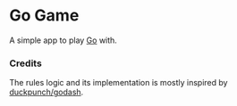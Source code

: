 # Go Game

A simple app to play [Go](<https://en.wikipedia.org/wiki/Go_(game)>) with.

### Credits

The rules logic and its implementation is mostly inspired by [duckpunch/godash](https://github.com/duckpunch/godash).
